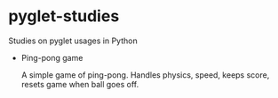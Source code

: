 # pyglet-studies
Studies on pyglet usages in Python

- Ping-pong game
  
  A simple game of ping-pong. Handles physics, speed, keeps score, resets game when ball goes off.
